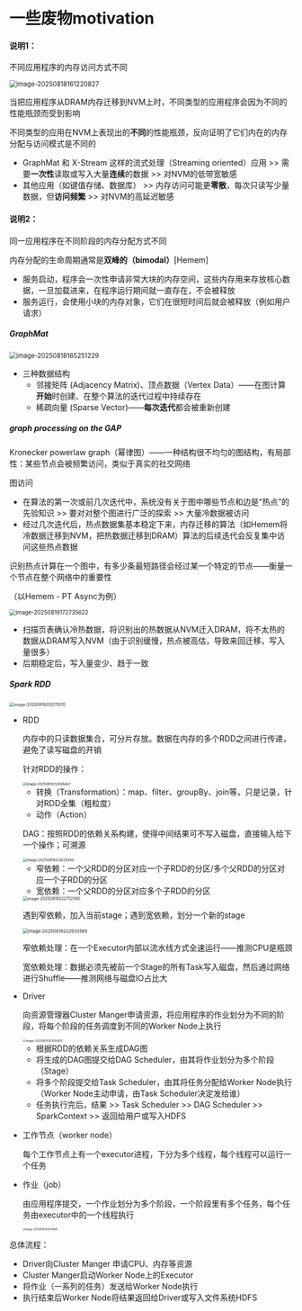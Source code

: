 # 一些废物motivation

#### 说明1：

不同应用程序的内存访问方式不同

<img src="..\assets\image-20250818161220827.png" alt="image-20250818161220827" style="zoom:80%;" />

当把应用程序从DRAM内存迁移到NVM上时，不同类型的应用程序会因为不同的性能瓶颈而受到影响

不同类型的应用在NVM上表现出的**不同**的性能瓶颈，反向证明了它们内在的内存分配与访问模式是不同的 

* GraphMat 和 X-Stream 这样的流式处理（Streaming oriented）应用 >> 需要**一次性**读取或写入大量**连续**的数据 >> 对NVM的低带宽敏感
* 其他应用（如键值存储、数据库） >> 内存访问可能更**零散**，每次只读写少量数据，但**访问频繁** >> 对NVM的高延迟敏感



#### 说明2：

同一应用程序在不同阶段的内存分配方式不同

内存分配的生命周期通常是**双峰的（bimodal）**[Hemem]

* 服务启动，程序会一次性申请非常大块的内存空间，这些内存用来存放核心数据，一旦加载进来，在程序运行期间就一直存在，不会被释放
* 服务运行，会使用小块的内存对象，它们在很短时间后就会被释放（例如用户请求）

##### GraphMat

<img src="..\assets\image-20250818165251229.png" alt="image-20250818165251229" style="zoom:80%;" />

* 三种数据结构
  * 邻接矩阵 (Adjacency Matrix)、顶点数据（Vertex Data）——在图计算**开始**时创建、在整个算法的迭代过程中持续存在
  * 稀疏向量 (Sparse Vector)——**每次迭代**都会被重新创建

##### graph processing on the GAP 

Kronecker powerlaw graph（幂律图）——一种结构很不均匀的图结构，有局部性：某些节点会被频繁访问，类似于真实的社交网络

图访问

* 在算法的第一次或前几次迭代中，系统没有关于图中哪些节点和边是“热点”的先验知识 >> 要对对整个图进行广泛的探索 >> 大量冷数据被访问
* 经过几次迭代后，热点数据集基本稳定下来，内存迁移的算法（如Hemem将冷数据迁移到NVM，把热数据迁移到DRAM）算法的后续迭代会反复集中访问这些热点数据

识别热点计算在一个图中，有多少条最短路径会经过某一个特定的节点——衡量一个节点在整个网络中的重要性

（以Hemem - PT Async为例）

<img src="..\assets\image-20250819172735622.png" alt="image-20250819172735622" style="zoom:70%;" />

* 扫描页表确认冷热数据，将识别出的热数据从NVM迁入DRAM，将不太热的数据从DRAM写入NVM（由于识别缓慢，热点被高估，导致来回迁移，写入量很多）
* 后期稳定后，写入量变少、趋于一致

##### Spark RDD

<img src="..\assets\image-20250819202011070.png" alt="image-20250819202011070" style="zoom:50%;" />

* RDD

  内存中的只读数据集合，可分片存放。数据在内存的多个RDD之间进行传递，避免了读写磁盘的开销

  针对RDD的操作：

  <img src="..\assets\image-20250819212006447.png" alt="image-20250819212006447" style="zoom:42%;" />

  * 转换（Transformation）：map、filter、groupBy、join等，只是记录，针对RDD全集（粗粒度）
  * 动作（Action）

  DAG：按照RDD的依赖关系构建，使得中间结果可不写入磁盘，直接输入给下一个操作；可溯源

  <img src="..\assets\image-20250819212625450.png" alt="image-20250819212625450" style="zoom:45%;" />

  * 窄依赖：一个父RDD的分区对应一个子RDD的分区/多个父RDD的分区对应一个子RDD的分区
  * 宽依赖：一个父RDD的分区对应多个子RDD的分区

  <img src="..\assets\image-20250819222752580.png" alt="image-20250819222752580" style="zoom:50%;" />

  遇到窄依赖，加入当前stage；遇到宽依赖，划分一个新的stage

  <img src="..\assets\image-20250819222933565.png" alt="image-20250819222933565" style="zoom:56%;" />

  窄依赖处理：在一个Executor内部以流水线方式全速运行——推测CPU是瓶颈

  宽依赖处理：数据必须先被前一个Stage的所有Task写入磁盘，然后通过网络进行Shuffle——推测网络与磁盘IO占比大

* Driver

  向资源管理器Cluster Manger申请资源，将应用程序的作业划分为不同的阶段，将每个阶段的任务调度到不同的Worker Node上执行

  <img src="..\assets\image-20250819203056615.png" alt="image-20250819203056615" style="zoom:35%;" />

  * 根据RDD的依赖关系生成DAG图
  * 将生成的DAG图提交给DAG Scheduler，由其将作业划分为多个阶段（Stage）
  * 将多个阶段提交给Task Scheduler，由其将任务分配给Worker Node执行（Worker Node主动申请，由Task Scheduler决定发给谁）
  * 任务执行完后，结果 >> Task Scheduler >> DAG Scheduler >> SparkContext >> 返回给用户或写入HDFS

* 工作节点（worker node）

  每个工作节点上有一个executor进程，下分为多个线程，每个线程可以运行一个任务

* 作业（job）

  由应用程序提交，一个作业划分为多个阶段，一个阶段里有多个任务，每个任务由executor中的一个线程执行

  <img src="..\assets\image-20250819202543686.png" alt="image-20250819202543686" style="zoom:30%;" />

总体流程：

* Driver向Cluster Manger 申请CPU、内存等资源
* Cluster Manger启动Worker Node上的Executor
* 将作业（一系列的任务）发送给Worker Node执行
* 执行结束后Worker Node将结果返回给Driver或写入文件系统HDFS